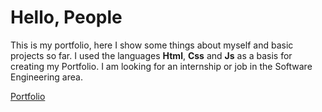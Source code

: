 <h1>Hello, People</h1>
<p>
  This is my portfolio, here I show some things about myself and basic projects so far. 
  I used the languages <b>Html</b>, <b>Css</b> and <b>Js</b> as a basis for creating my Portfolio.
  I am looking for an internship or job in the Software Engineering area.
</p>
<a href="https://LELEOU.github.io/Portfolio/" target="_blank">Portfolio</a>
